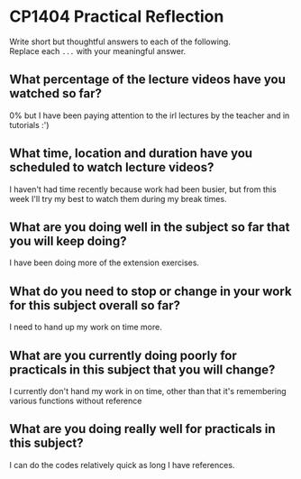 # CP1404 Practical Reflection

Write short but thoughtful answers to each of the following.  
Replace each `...` with your meaningful answer.

## What percentage of the lecture videos have you watched so far?

0% but I have been paying attention to the irl lectures by the teacher and in tutorials :')

## What time, location and duration have you scheduled to watch lecture videos?

I haven't had time recently because work had been busier, but from this week I'll try my best to watch them during my break times.

## What are you doing well in the subject so far that you will keep doing?

I have been doing more of the extension exercises.

## What do you need to stop or change in your work for this subject overall so far?

I need to hand up my work on time more.

## What are you currently doing poorly for practicals in this subject that you will change?

I currently don't hand my work in on time, other than that it's remembering various functions without reference

## What are you doing really well for practicals in this subject?

I can do the codes relatively quick as long I have references.
